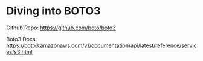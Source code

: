 # Diving into BOTO3

Github Repo: https://github.com/boto/boto3

Boto3 Docs: https://boto3.amazonaws.com/v1/documentation/api/latest/reference/services/s3.html

